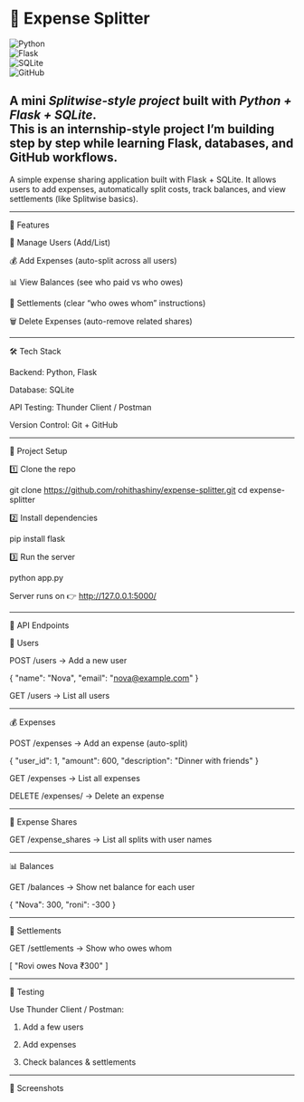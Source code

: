  
# 💸 Expense Splitter  

![Python](https://img.shields.io/badge/Python-3.8%2B-blue?logo=python)  
![Flask](https://img.shields.io/badge/Flask-2.0-green?logo=flask)  
![SQLite](https://img.shields.io/badge/SQLite-Database-blue?logo=sqlite)  
![GitHub](https://img.shields.io/badge/Made%20with-GitHub-black?logo=github)  

A mini *Splitwise-style project* built with *Python + Flask + SQLite*.  
This is an internship-style project I’m building step by step while learning Flask, databases, and GitHub workflows.
---

A simple expense sharing application built with Flask + SQLite.
It allows users to add expenses, automatically split costs, track balances, and view settlements (like Splitwise basics).


---

🚀 Features

👤 Manage Users (Add/List)

💰 Add Expenses (auto-split across all users)

📊 View Balances (see who paid vs who owes)

🔗 Settlements (clear “who owes whom” instructions)

🗑 Delete Expenses (auto-remove related shares)



---

🛠 Tech Stack

Backend: Python, Flask

Database: SQLite

API Testing: Thunder Client / Postman

Version Control: Git + GitHub



---

📂 Project Setup

1️⃣ Clone the repo

git clone https://github.com/rohithashiny/expense-splitter.git
cd expense-splitter

2️⃣ Install dependencies

pip install flask

3️⃣ Run the server

python app.py

Server runs on 👉 http://127.0.0.1:5000/


---

📌 API Endpoints

👤 Users

POST /users → Add a new user


{
  "name": "Nova",
  "email": "nova@example.com"
}

GET /users → List all users



---

💰 Expenses

POST /expenses → Add an expense (auto-split)


{
  "user_id": 1,
  "amount": 600,
  "description": "Dinner with friends"
}

GET /expenses → List all expenses

DELETE /expenses/<id> → Delete an expense



---

🔗 Expense Shares

GET /expense_shares → List all splits with user names



---

📊 Balances

GET /balances → Show net balance for each user


{
  "Nova": 300,
  "roni": -300
}


---

🤝 Settlements

GET /settlements → Show who owes whom


[
  "Rovi owes Nova ₹300"
]


---

🧪 Testing

Use Thunder Client / Postman:

1. Add a few users


2. Add expenses


3. Check balances & settlements




---

📸 Screenshots